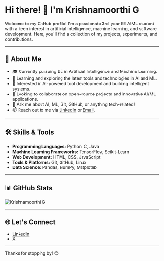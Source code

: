 # Hi there! 👋 I'm Krishnamoorthi G

Welcome to my GitHub profile! I'm a passionate 3rd-year BE AIML student with a keen interest in artificial intelligence, machine learning, and software development. Here, you'll find a collection of my projects, experiments, and contributions.

---

## 🚀 About Me

- 🎓 Currently pursuing BE in Artificial Intelligence and Machine Learning.
- 🌱 Learning and exploring the latest tools and technologies in AI and ML.
- 💼 Interested in AI-powered tool development and building intelligent systems.
- 👯 Looking to collaborate on open-source projects and innovative AI/ML applications.
- 💬 Ask me about AI, ML, Git, GitHub, or anything tech-related!
- 📫 Reach out to me via [LinkedIn](https://linkedin.com/in/gkrishna247) or [Email](mailto:krishnamoorthitech2224@gmail.com).

---

## 🛠️ Skills & Tools

- **Programming Languages:** Python, C, Java
- **Machine Learning Frameworks:** TensorFlow, Scikit-Learn
- **Web Development:** HTML, CSS, JavaScript
- **Tools & Platforms:** Git, GitHub, Linux
- **Data Science:** Pandas, NumPy, Matplotlib

---

## 📊 GitHub Stats

![Krishnamoorthi G](https://github-readme-stats.vercel.app/api?username=gkrishna247&show_icons=true&theme=radical)

---

## 🌐 Let's Connect

- [LinkedIn](https://linkedin.com/in/gkrishna247)
- [X](https://x.com/gkrishna247)

---

Thanks for stopping by! 😊
